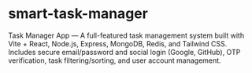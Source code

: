 # smart-task-manager
Task Manager App — A full-featured task management system built with Vite + React, Node.js, Express, MongoDB, Redis, and Tailwind CSS. Includes secure email/password and social login (Google, GitHub), OTP verification, task filtering/sorting, and user account management.
